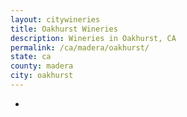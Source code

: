 ```yaml
---
layout: citywineries
title: Oakhurst Wineries
description: Wineries in Oakhurst, CA
permalink: /ca/madera/oakhurst/
state: ca
county: madera
city: oakhurst
---
```

-
